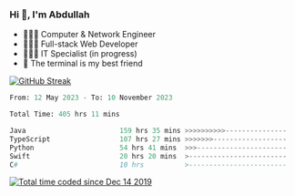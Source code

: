 <h3>Hi 👋, I'm Abdullah</h3>

- 👷🏼‍♂️ Computer & Network Engineer
- 👨🏻‍💻 Full-stack Web Developer
- 👨🏻‍💻 IT Specialist (in progress)
- 🖤 The terminal is my best friend

[![GitHub Streak](https://streak-stats.demolab.com?user=al3bad&theme=transparent&date_format=j%20M%5B%20Y%5D)](https://git.io/streak-stats)

<!--START_SECTION:waka-->

```python
From: 12 May 2023 - To: 10 November 2023

Total Time: 405 hrs 11 mins

Java                       159 hrs 35 mins >>>>>>>>>>---------------   39.26 %
TypeScript                 107 hrs 27 mins >>>>>>>------------------   26.43 %
Python                     54 hrs 41 mins  >>>----------------------   13.45 %
Swift                      20 hrs 20 mins  >------------------------   05.00 %
C#                         10 hrs          >------------------------   02.46 %
```

<!--END_SECTION:waka-->

<p>
  <a href="https://wakatime.com/@ce2a2aac-0d6b-4d65-b864-8a4bcaf12967"><img src="https://wakatime.com/badge/user/ce2a2aac-0d6b-4d65-b864-8a4bcaf12967.svg" alt="Total time coded since Dec 14 2019" /></a>
</p>

